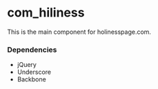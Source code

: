 # com_hiliness

This is the main component for holinesspage.com.

### Dependencies 
- jQuery
- Underscore
- Backbone
